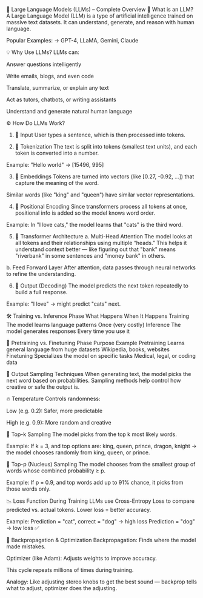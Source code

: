 🧠 Large Language Models (LLMs) – Complete Overview
📌 What is an LLM?
A Large Language Model (LLM) is a type of artificial intelligence trained on massive text datasets. It can understand, generate, and reason with human language.

Popular Examples:
→ GPT-4, LLaMA, Gemini, Claude

💡 Why Use LLMs?
LLMs can:

Answer questions intelligently

Write emails, blogs, and even code

Translate, summarize, or explain any text

Act as tutors, chatbots, or writing assistants

Understand and generate natural human language

⚙️ How Do LLMs Work?
1. 🔹 Input
User types a sentence, which is then processed into tokens.

2. 🔹 Tokenization
The text is split into tokens (smallest text units), and each token is converted into a number.

Example:
"Hello world" → [15496, 995]

3. 🔹 Embeddings
Tokens are turned into vectors (like [0.27, -0.92, ...]) that capture the meaning of the word.

Similar words (like "king" and "queen") have similar vector representations.

4. 🔹 Positional Encoding
Since transformers process all tokens at once, positional info is added so the model knows word order.

Example:
In "I love cats," the model learns that "cats" is the third word.

5. 🔹 Transformer Architecture
a. Multi-Head Attention
The model looks at all tokens and their relationships using multiple “heads.”
This helps it understand context better — like figuring out that "bank" means "riverbank" in some sentences and "money bank" in others.

b. Feed Forward Layer
After attention, data passes through neural networks to refine the understanding.

6. 🔹 Output (Decoding)
The model predicts the next token repeatedly to build a full response.

Example:
"I love" → might predict "cats" next.

🛠️ Training vs. Inference
Phase	What Happens	When It Happens
Training	The model learns language patterns	Once (very costly)
Inference	The model generates responses	Every time you use it

🧪 Pretraining vs. Finetuning
Phase	Purpose	Example
Pretraining	Learns general language from huge datasets	Wikipedia, books, websites
Finetuning	Specializes the model on specific tasks	Medical, legal, or coding data

🎲 Output Sampling Techniques
When generating text, the model picks the next word based on probabilities. Sampling methods help control how creative or safe the output is.

🔥 Temperature
Controls randomness:

Low (e.g. 0.2): Safer, more predictable

High (e.g. 0.9): More random and creative

🎯 Top-k Sampling
The model picks from the top k most likely words.

Example:
If k = 3, and top options are:
king, queen, prince, dragon, knight
→ the model chooses randomly from king, queen, or prince.

🎯 Top-p (Nucleus) Sampling
The model chooses from the smallest group of words whose combined probability ≥ p.

Example:
If p = 0.9, and top words add up to 91% chance, it picks from those words only.

📉 Loss Function During Training
LLMs use Cross-Entropy Loss to compare predicted vs. actual tokens.
Lower loss = better accuracy.

Example:
Prediction = "cat", correct = "dog" → high loss
Prediction = "dog" → low loss ✅

🔁 Backpropagation & Optimization
Backpropagation: Finds where the model made mistakes.

Optimizer (like Adam): Adjusts weights to improve accuracy.

This cycle repeats millions of times during training.

Analogy: Like adjusting stereo knobs to get the best sound — backprop tells what to adjust, optimizer does the adjusting.

